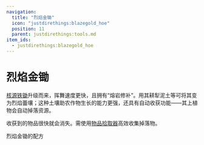 ```yaml
---
navigation:
  title: "烈焰金锄"
  icon: "justdirethings:blazegold_hoe"
  position: 11
  parent: justdirethings:tools.md
item_ids:
  - justdirethings:blazegold_hoe
---
```


# 烈焰金锄

[核源铁锄](./tool_ferricore_hoe.md)升级而来，挥舞速度更快，且拥有“熔岩修补”。用其耕犁泥土等可将其变为烈焰蕾壤；这种土壤助农作物生长的能力更强，还具有自动收获功能——其上植物会自动掉落资源。

收获到的物品很快就会消失。需使用[物品拾取器](./mach_itemcollector.md)高效收集掉落物。

烈焰金锄的配方

<Recipe id="justdirethings:blazegold_hoe" />


